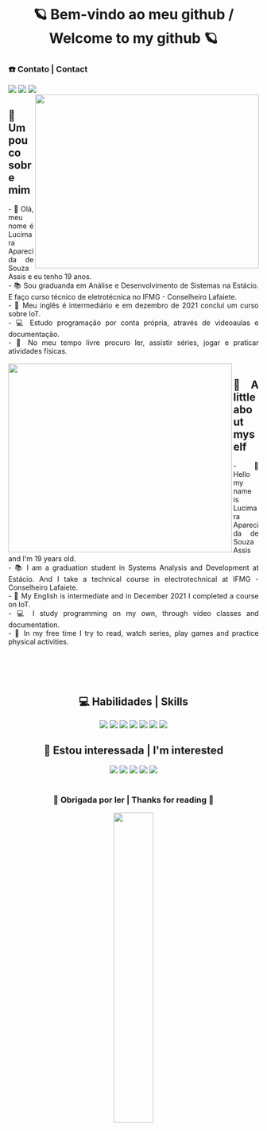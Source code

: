 <h1 align=center>🪐 Bem-vindo ao meu github / Welcome to my github 🪐</h1>
<h3> ☎️ Contato | Contact </h3>
<div style="display: inline_block">
<a href="https://mail.google.com/mail/u/0/#inbox?compose=CllgCJNrcmhcnjzCPDCbxXmtkDlWpFgcKKMPHktkGdltmNQvzLqFwwJDqCPpQHKbTKvQkgNwrbq" target="_blank" alt="lucimarasouzah@gmail.com" title="lucimarasouzah@gmail.com"><img src="https://img.shields.io/badge/Gmail-D14836?style=for-the-badge&logo=gmail&logoColor=white" target="_blank"></a>
<a href="https://www.instagram.com/lucimarasouza8/" target="_blank" alt="@lucimarasouza8" title="@lucimarasouza8"><img src="https://img.shields.io/badge/Instagram-E4405F?style=for-the-badge&logo=instagram&logoColor=white"></a>
<a href="https://www.linkedin.com/in/lucimara-souza-1098b9181/" alt="https://www.linkedin.com/in/lucimara-souza-1098b9181/" title="https://www.linkedin.com/in/lucimara-souza-1098b9181/"><img src="https://img.shields.io/badge/LinkedIn-0077B5?style=for-the-badge&logo=linkedin&logoColor=white"></a>
</div>  


<img align="right" valign="top" width="450px" height="350px" src="https://user-images.githubusercontent.com/95291739/161399900-a08a4b11-0d52-408c-b3be-ca55a8bfe803.gif"/>
<div align="justify">
<h2>🔮 Um pouco sobre mim</h2>
- 🌼 Olá, meu nome é Lucimara Aparecida de Souza Assis e eu tenho 19 anos.<br/>
- 📚 Sou graduanda em Análise e Desenvolvimento de Sistemas na Estácio. E faço curso técnico de eletrotécnica no IFMG - Conselheiro Lafaiete.<br/>
- 🎲 Meu inglês é intermediário e em dezembro de 2021 concluí um curso sobre IoT.<br/>
- 💻 Estudo programação por conta própria, através de videoaulas e documentação.<br/>
- 📓 No meu tempo livre procuro ler, assistir séries, jogar e praticar atividades físicas.
</div><br>


<img align="left" width="450px" height="380px" src="https://user-images.githubusercontent.com/95291739/161400161-a88a5bb0-7835-4b7d-8f30-fd19417008ed.gif"/>
<div align="justify">
<h2>🔮 A little about myself</h2>
- 🌼 Hello my name is Lucimara Aparecida de Souza Assis and I'm 19 years old.</br>
- 📚 I am a graduation student in Systems Analysis and Development at Estácio. And I take a technical course in electrotechnical at IFMG - Conselheiro Lafaiete.<br/>
- 🎲 My English is intermediate and in December 2021 I completed a course on IoT.<br/>
- 💻 I study programming on my own, through video classes and documentation.<br/>
- 📓 In my free time I try to read, watch series, play games and practice physical activities.
</div></br><br><br><br>

<div align=center>
  <h2 align=center> 💻 Habilidades | Skills </h2> 
  <img src="https://img.shields.io/badge/C%23-239120?style=for-the-badge&logo=c-sharp&logoColor=white"/>
  <img src="https://img.shields.io/badge/C%2B%2B-00599C?style=for-the-badge&logo=c%2B%2B&logoColor=white"/>
  <img src="https://img.shields.io/badge/HTML5-E34F26?style=for-the-badge&logo=html5&logoColor=white"/>
  <img src="https://img.shields.io/badge/CSS3-1572B6?style=for-the-badge&logo=css3&logoColor=white"/>
  <img src="https://img.shields.io/badge/JavaScript-F7DF1E?style=for-the-badge&logo=javascript&logoColor=black"/>
  <img src="https://img.shields.io/badge/Bootstrap-563D7C?style=for-the-badge&logo=bootstrap&logoColor=white"/>
  <img src="https://img.shields.io/badge/Sass-CC6699?style=for-the-badge&logo=sass&logoColor=white"/>
</div>

<div align=center> 
<h2 align=center>🌈 Estou interessada | I'm interested</h2>
 <img src="https://img.shields.io/badge/Ruby-CC342D?style=for-the-badge&logo=ruby&logoColor=white"/>
  <img src="https://img.shields.io/badge/React-20232A?style=for-the-badge&logo=react&logoColor=61DAFB"/>
  <img src="https://img.shields.io/badge/Vue.js-35495E?style=for-the-badge&logo=vue.js&logoColor=4FC08D"/>
  <img src="https://img.shields.io/badge/AngularJS-E23237?style=for-the-badge&logo=angularjs&logoColor=white"/>
  <img src="https://img.shields.io/badge/MySQL-00000F?style=for-the-badge&logo=mysql&logoColor=white"/>
</div></br>

<div align="center">
<h3>💖 Obrigada por ler | Thanks for reading 💖</h3>
</div>
<p align=center>
<img src="https://github-readme-stats.vercel.app/api/top-langs/?username=lucimarasouzah&layout=compact&langs_count=8&hide=jupyter%20notebook&theme=midnight-purple" width="40%"/>
</p>

